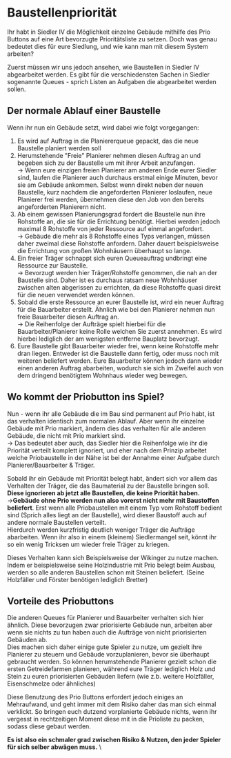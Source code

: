 # Baustellenpriorität

Ihr habt in Siedler IV die Möglichkeit einzelne Gebäude mithilfe des Prio Buttons auf eine Art bevorzugte Prioritätsliste zu setzen. Doch was genau bedeutet dies für eure Siedlung, und wie kann man mit diesem System arbeiten?

Zuerst müssen wir uns jedoch ansehen, wie Baustellen in Siedler IV abgearbeitet werden. Es gibt für die verschiedensten Sachen in Siedler sogenannte Queues - sprich Listen an Aufgaben die abgearbeitet werden sollen.&#x20;

## Der normale Ablauf einer Baustelle

Wenn ihr nun ein Gebäude setzt, wird dabei wie folgt vorgegangen:

1. Es wird auf Auftrag in die Planiererqueue gepackt, das die neue Baustelle planiert werden soll
2. Herumstehende "Freie" Planierer nehmen diesen Auftrag an und begeben sich zu der Baustelle um mit ihrer Arbeit anzufangen. \
   \-> Wenn eure einzigen freien Planierer am anderen Ende eurer Siedler sind, laufen die Planierer auch durchaus erstmal einige Minuten, bevor sie am Gebäude ankommen. Selbst wenn direkt neben der neuen Baustelle, kurz nachdem die angeforderten Planierer loslaufen, neue Planierer frei werden, übernehmen diese den Job von den bereits angeforderten Planierern nicht.&#x20;
3. Ab einem gewissen Planierungsgrad fordert die Baustelle nun ihre Rohstoffe an, die sie für die Errichtung benötigt. Hierbei werden jedoch maximal 8 Rohstoffe von jeder Ressource auf einmal angefordert.\
   \-> Gebäude die mehr als 8 Rohstoffe eines Typs verlangen, müssen daher zweimal diese Rohstoffe anfordern. Daher dauert beispielsweise die Errichtung von großen Wohnhäusern überhaupt so lange.
4. Ein freier Träger schnappt sich euren Queueauftrag undbringt eine Ressource zur Baustelle. \
   \-> Bevorzugt werden hier Träger/Rohstoffe genommen, die nah an der Baustelle sind. Daher ist es durchaus ratsam neue Wohnhäuser zwischen alten abgerissen zu errichten, da diese Rohstoffe quasi direkt für die neuen verwendet werden können.&#x20;
5. Sobald die erste Ressource an eurer Baustelle ist, wird ein neuer Auftrag für die Bauarbeiter erstellt. Ähnlich wie bei den Planierer nehmen nun freie Bauarbeiter diesen Auftrag an. \
   \-> Die Reihenfolge der Aufträge spielt hierbei für die Bauarbeiter/Planierer keine Rolle welchen Sie zuerst annehmen. Es wird hierbei lediglich der am wenigsten entferne Bauplatz bevorzugt.&#x20;
6. Eure Baustelle gibt Bauarbeiter wieder frei, wenn keine Rohstoffe mehr dran liegen. Entweder ist die Baustelle dann fertig, oder muss noch mit weiteren beliefert werden. Eure Bauarbeiter können jedoch dann wieder einen anderen Auftrag abarbeiten, wodurch sie sich im Zweifel auch von dem dringend benötigtem Wohnhaus wieder weg bewegen.&#x20;

## Wo kommt der Priobutton ins Spiel?

Nun - wenn ihr alle Gebäude die im Bau sind permanent auf Prio habt, ist das verhalten identisch zum normalen Ablauf. Aber wenn ihr einzelne Gebäude mit Prio markiert, ändern dies das verhalten für alle anderen Gebäude, die nicht mit Prio markiert sind. \
\-> Das bedeutet aber auch, das Siedler hier die Reihenfolge wie ihr die Priorität verteilt komplett ignoriert, und eher nach dem Prinzip arbeitet welche Priobaustelle in der Nähe ist bei der Annahme einer Aufgabe durch Planierer/Bauarbeiter & Träger.&#x20;

Sobald ihr ein Gebäude mit Priorität belegt habt, ändert sich vor allem das Verhalten der Träger, die das Baumaterial zu der Baustelle bringen soll. **Diese ignorieren ab jetzt alle Baustellen, die keine Priorität haben.**\
\->**Gebäude ohne Prio werden nun also vorerst nicht mehr mit Baustoffen beliefert**. Erst wenn alle Priobaustellen mit einem Typ vom Rohstoff bedient sind (Sprich alles liegt an der Baustelle), wird dieser Baustoff auch auf andere normale Baustellen verteilt. \
Hierdurch werden kurzfristig deutlich weniger Träger die Aufträge abarbeiten. Wenn ihr also in einem (kleinem) Siedlermangel seit, könnt ihr so ein wenig Tricksen um wieder freie Träger zu kriegen.&#x20;

Dieses Verhalten kann sich Beispielsweise der Wikinger zu nutze machen. Indem er beispielsweise seine Holzindustrie mit Prio belegt beim Ausbau, werden so alle anderen Baustellen schon mit Steinen beliefert. (Seine Holzfäller und Förster benötigen lediglich Bretter)

## Vorteile des Priobuttons

Die anderen Queues für Planierer und Bauarbeiter verhalten sich hier ähnlich. Diese bevorzugen zwar priorisierte Gebäude nun, arbeiten aber wenn sie nichts zu tun haben auch die Aufträge von nicht priorisierten Gebäuden ab. \
Dies machen sich daher einige gute Spieler zu nutze, um gezielt ihre Planierer zu steuern und Gebäude vorzuplanieren, bevor sie überhaupt gebraucht werden. So können herumstehende Planierer gezielt schon die ersten Getreidefarmen planieren, während eure Träger lediglich Holz und Stein zu euren priorisierten Gebäuden liefern (wie z.b. weitere Holzfäller, Eisenschmelze oder ähnliches)

Diese Benutzung des Prio Buttons erfordert jedoch einiges an Mehraufwand, und geht immer mit dem Risiko daher das man sich einmal verklickt. So bringen euch dutzend vorplanierte Gebäude nichts, wenn ihr vergesst in rechtzeitigen Moment diese mit in die Prioliste zu packen, sodass diese gebaut werden.&#x20;

**Es ist also ein schmaler grad zwischen Risiko & Nutzen, den jeder Spieler für sich selber abwägen muss.** \
